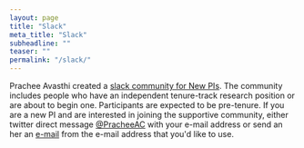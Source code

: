 ```yaml
---
layout: page
title: "Slack"
meta_title: "Slack"
subheadline: ""
teaser: ""
permalink: "/slack/"
---
```


Prachee Avasthi created a [slack community for New
PIs](http://www.avasthilab.org/2016/08/02/community-for-new-pis/). The community
includes people who have an independent tenure-track research position or are
about to begin one. Participants are expected to be pre-tenure. If you are a new
PI and are interested in joining the supportive community, either twitter direct
message [@PracheeAC](https://twitter.com/PracheeAC) with your e-mail address or
send an her an [e-mail](mailto:pavasthi@kumc.edu) from the e-mail address that
you'd like to use.
